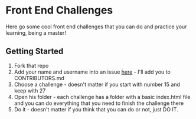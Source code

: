 # Front End Challenges

Here go some cool front end challenges that you can do and practice your learning, being a master!

## Getting Started

1. Fork that repo
1. Add your name and username into an issue [here](https://github.com/devmath/front-challenges/issues) - I'll add you to CONTRIBUTORS.md
1. Choose a challenge - doesn't matter if you start with number 15 and keep with 27
1. Open his folder - each challenge has a folder with a basic index.html file and you can do everything that you need to finish the challenge there
1. Do it - doesn't matter if you think that you can do or not, just DO IT.